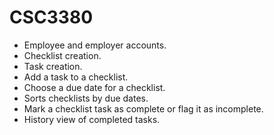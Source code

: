 # CSC3380
- Employee and employer accounts. 
- Checklist creation. 
- Task creation.  
- Add a task to a checklist.
- Choose a due date for a checklist.
- Sorts checklists by due dates.
- Mark a checklist task as complete or flag it as incomplete.
- History view of completed tasks.
